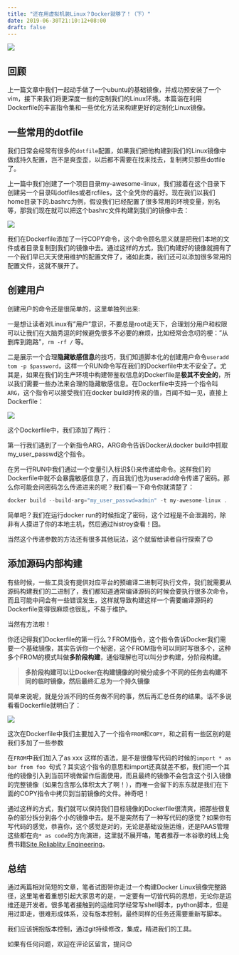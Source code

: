 ```yaml
---
title: "还在用虚拟机装Linux？Docker就够了！（下）"
date: 2019-06-30T21:10:12+08:00
draft: false
---
```


![](https://www.markeditor.com/file/get/0822f7509b7a8caa0e0140d4994655b6.jpg)

## 回顾

上一篇文章中我们一起动手做了一个ubuntu的基础镜像，并成功预安装了一个vim，接下来我们将更深度一些的定制我们的Linux环境。本篇诣在利用Dockerfile的丰富指令集和一些优化方法来构建更好的定制化Linux镜像。

## 一些常用的dotfile

我们日常会经常有很多的`dotfile`配置，如果我们把他构建到我们的Linux镜像中做成持久配置，岂不是爽歪歪，以后都不需要在找来找去，复制拷贝那些dotfile了。

上一篇中我们创建了一个项目目录my-awesome-linux，我们接着在这个目录下创建另一个目录叫dotfiles或者rcfiles，这个全凭你的喜好。现在我们以我们home目录下的.bashrc为例，假设我们已经配置了很多常用的环境变量，别名等，那我们现在就可以把这个bashrc文件构建到我们的镜像中去：


![](https://www.markeditor.com/file/get/f71c67c4e0a1e8e63edbd9ed09d069f0.png)

我们在Dockerfile添加了一行COPY命令，这个命令顾名思义就是把我们本地的文件或者目录复制到我们的镜像中去。通过这样的方式，我们构建好的镜像就拥有了一个我们早已天天使用维护的配置文件了，诸如此类，我们还可以添加很多常用的配置文件，这就不展开了。

## 创建用户

创建用户的命令还是很简单的，这里单独列出来:

一是想让读者对Linux有”用户”意识，不要总是root走天下，合理划分用户和权限可以让我们在大脑秀逗的时候避免很多不必要的麻烦，比如经常会念叨的梗：”从删库到跑路”，`rm -rf /` 等。

二是展示一个合理**隐藏敏感信息**的技巧，我们知道脚本化的创建用户命令`useradd tom -p $password`，这样一个RUN命令写在我们的Dockerfile中太不安全了。尤其是，如果在我们的生产环境中构建带鉴权信息的Dockerfile是**极其不安全的**，所以我们需要一些办法来合理的隐藏敏感信息。在Dockerfile中支持一个指令叫`ARG`，这个指令可以接受我们在docker build时传来的值，百闻不如一见，直接上Dockerfile：

![](https://www.markeditor.com/file/get/d47ab4bd83bd7f35434485a8755017c9.png)

这个Dockerfile中，我们添加了两行：

第一行我们遇到了一个新指令ARG，ARG命令告诉Docker从docker build中抓取 my\_user\_passwd这个指令。

在另一行RUN中我们通过一个变量引入标识${}来传递给命令。这样我们的Dockerfile中就不会暴露敏感信息了，而且我们也为useradd命令传递了密码。那么你可能会问密码怎么传递进来的呢？我们看一下命令你就清楚了：

```c
docker build --build-arg="my_user_passwd=admin" -t my-awesome-linux .
```

简单吧？我们在运行docker run的时候指定了密码，这个过程是不会泄漏的，除非有人摸进了你的本地主机，然后通过histroy查看！囧。

当然这个传递参数的方法还有很多其他玩法，这个就留给读者自行探索了😊

## 添加源码内部构建

有些时候，一些工具没有提供对应平台的预编译二进制可执行文件，我们就需要从源码构建我们的二进制了，我们都知道通常编译源码的时候会要执行很多次命令，而且可能中间会有一些错误发生，这样就导致构建这样一个需要编译源码的Dockerfile变得很麻烦也很乱，不易于维护。

当然有方法啦！

你还记得我们Dockerfile的第一行么？FROM指令，这个指令告诉Docker我们需要一个基础镜像，其实告诉你一个秘密，这个FROM指令可以同时写很多个，这种多个FROM的模式叫做**多阶段构建**，通俗理解也可以叫分步构建，分阶段构建。

> **多阶段构建可以让Docker在构建镜像的时候分成多个不同的任务去构建不同的临时镜像，然后最终汇总为一个持久镜像**

简单来说呢，就是分派不同的任务做不同的事，然后再汇总任务的结果。话不多说看看Dockerfile就明白了：

![](https://www.markeditor.com/file/get/69a4d6b5c35d88dbce620bb45e1f4859.png)

这次在Dockerfile中我们主要加入了一个指令`FROM`和`COPY`，和之前有一些区别的是我们多加了一些参数

在`FROM`中我们加入了as xxx 这样的语法，是不是很像写代码的时候的`import * as bar from foo `句式？其实这个指令的意思和import还真就差不都，我们把一个其他的镜像引入到当前环境做留作后面使用，而且最终的镜像不会包含这个引入镜像的完整镜像（如果包含那么体积太大了啊！），而唯一会留下的东东就是我们在下面的COPY指令中拷贝到当前镜像的文件。神奇吧！

通过这样的方式，我们就可以保持我们目标镜像的Dockerfile很清爽，把那些很复杂的部分拆分到各个小的镜像中去。是不是突然有了一种写代码的感觉？如果你有写代码的感觉，恭喜你，这个感觉是对的，无论是基础设施运维，还是PAAS管理这些都在向`* as code`的方向演进，这里就不展开咯，笔者推荐一本谷歌的线上免费书籍[Site Reliablity Engineering](http://landing.google.com/sre/workbook/toc/)。

## 总结

通过两篇相对简短的文章，笔者试图带你走过一个构建Docker Linux镜像完整路径，这里笔者着重想引起大家思考的是，一定要有一切皆代码的思想，无论你是运维还是开发者。很多笔者接触到的运维同学经常写shell脚本，python脚本，但是用过即走，很难形成体系，没有版本控制，最终同样的任务还需要重新写脚本。

我们应该拥抱版本控制，通过git持续修改，集成，精进我们的工具。

如果有任何问题，欢迎在评论区留言，提问😊



